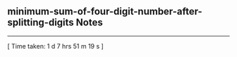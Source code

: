 <h2>minimum-sum-of-four-digit-number-after-splitting-digits Notes</h2><hr>[ Time taken: 1 d 7 hrs 51 m 19 s ]